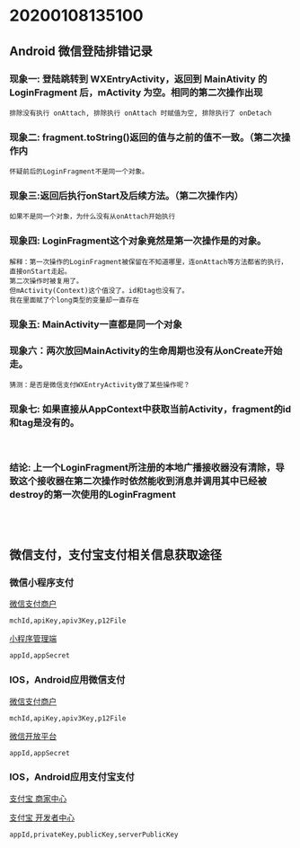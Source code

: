 # 20200108135100
 

## Android 微信登陆排错记录

### 现象一: 登陆跳转到 WXEntryActivity，返回到 MainAtivity 的 LoginFragment 后，mActivity 为空。相同的第二次操作出现

    排除没有执行 onAttach, 排除执行 onAttach 时赋值为空, 排除执行了 onDetach
 

### 现象二: fragment.toString()返回的值与之前的值不一致。（第二次操作内

    怀疑前后的LoginFragment不是同一个对象。
 

### 现象三:返回后执行onStart及后续方法。（第二次操作内）

    如果不是同一个对象，为什么没有从onAttach开始执行
 

### 现象四: LoginFragment这个对象竟然是第一次操作是的对象。

    解释：第一次操作的LoginFragment被保留在不知道哪里，连onAttach等方法都省的执行，直接onStart走起。
    第二次操作时被复用了。
    但mActivity(Context)这个值没了。id和tag也没有了。
    我在里面赋了个long类型的变量却一直存在
 

### 现象五: MainActivity一直都是同一个对象
 

### 现象六：两次放回MainActivity的生命周期也没有从onCreate开始走。

    猜测：是否是微信支付WXEntryActivity做了某些操作呢？

 

### 现象七: 如果直接从AppContext中获取当前Activity，fragment的id和tag是没有的。

 
<br/>

### 结论: 上一个LoginFragment所注册的本地广播接收器没有清除，导致这个接收器在第二次操作时依然能收到消息并调用其中已经被destroy的第一次使用的LoginFragment

<br/>
<br/>

## 微信支付，支付宝支付相关信息获取途径

### 微信小程序支付
[微信支付商户](https://pay.weixin.qq.com)

    mchId,apiKey,apiv3Key,p12File

[小程序管理端](https://mp.weixin.qq.com)

    appId,appSecret

### IOS，Android应用微信支付
[微信支付商户](https://pay.weixin.qq.com)

    mchId,apiKey,apiv3Key,p12File

[微信开放平台](https://open.weixin.qq.com)

    appId,appSecret


### IOS，Android应用支付宝支付
[支付宝 商家中心](https://mrchportalweb.alipay.com)

[支付宝 开发者中心](https://developers.alipay.com/)

    appId,privateKey,publicKey,serverPublicKey

